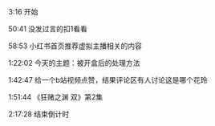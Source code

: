 3:16 开始

50:41 没发过言的扣1看看

58:53 小红书首页推荐虚拟主播相关的内容

1:22:02 今天的主题：被开盒后的处理方法

1:42:47 给一个b站视频点赞，结果评论区有人讨论这是哪个花玲

1:51:44 《狂赌之渊 双》第2集

2:17:28 结束倒计时